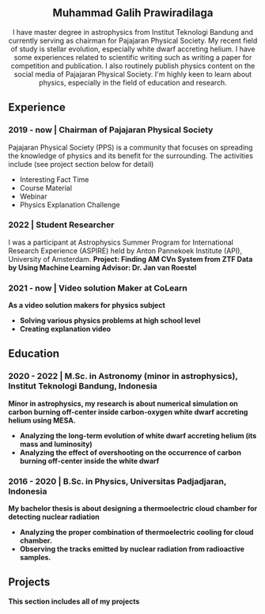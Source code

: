 <div align="center">
<h2>Muhammad Galih Prawiradilaga</h2>
I have master degree in astrophysics from Institut Teknologi Bandung and currently serving as chairman for Pajajaran Physical Society. My recent field of study is stellar evolution, especially white dwarf accreting helium. I have some experiences related to scientific writing such as writing a paper for competition and publication. I also routinely publish physics content on the social media of Pajajaran Physical Society. I'm highly keen to learn about physics, especially in the field of education and research.
</div>

## Experience
### 2019 - now | Chairman of Pajajaran Physical Society
Pajajaran Physical Society (PPS) is a community that focuses on spreading the knowledge of physics and its benefit for the surrounding. The activities include (see project section below for detail)
- Interesting Fact Time
- Course Material
- Webinar
- Physics Explanation Challenge

### 2022 | Student Researcher
I was a participant at Astrophysics Summer Program for International Research Experience (ASPIRE) held by Anton Pannekoek Institute (API), University of Amsterdam.
<strong>Project<strong>: Finding AM CVn System from ZTF Data by Using Machine Learning
<strong>Advisor<strong>: Dr. Jan van Roestel
  
### 2021 - now | Video solution Maker at CoLearn
As a video solution makers for physics subject
- Solving various physics problems at high school level
- Creating explanation video

## Education
### 2020 - 2022 | M.Sc. in Astronomy (minor in astrophysics), Institut Teknologi Bandung, Indonesia
Minor in astrophysics, my research is about numerical simulation on carbon burning off-center inside carbon-oxygen white dwarf accreting helium using MESA.
- Analyzing the long-term evolution of white dwarf accreting helium (its mass and luminosity)
- Analyzing the effect of overshooting on the occurrence of carbon burning off-center inside the white dwarf

### 2016 - 2020 | B.Sc. in Physics, Universitas Padjadjaran, Indonesia
My bachelor thesis is about designing a thermoelectric cloud chamber for detecting nuclear radiation
- Analyzing the proper combination of thermoelectric cooling for cloud chamber.
- Observing the tracks emitted by nuclear radiation from radioactive samples.


## Projects
This section includes all of my projects

### 

